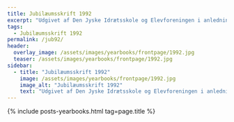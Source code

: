```yaml
---
title: Jubilæumsskrift 1992
excerpt: "Udgivet af Den Jyske Idrætsskole og Elevforeningen i anledning af Den Jyske Idrætsskoles 50 års jubilæum."
tags:
  - Jubilæumsskrift 1992
permalink: /jub92/
header:
  overlay_image: /assets/images/yearbooks/frontpage/1992.jpg
  teaser: /assets/images/yearbooks/frontpage/1992.jpg
sidebar:
  - title: "Jubilæumsskrift 1992"
    image: /assets/images/yearbooks/frontpage/1992.jpg
    image_alt: "Jubilæumsskrift 1992"
    text: "Udgivet af Den Jyske Idrætsskole og Elevforeningen i anledning af Den Jyske Idrætsskoles 50 års jubilæum."
---
```


{% include posts-yearbooks.html tag=page.title %}
